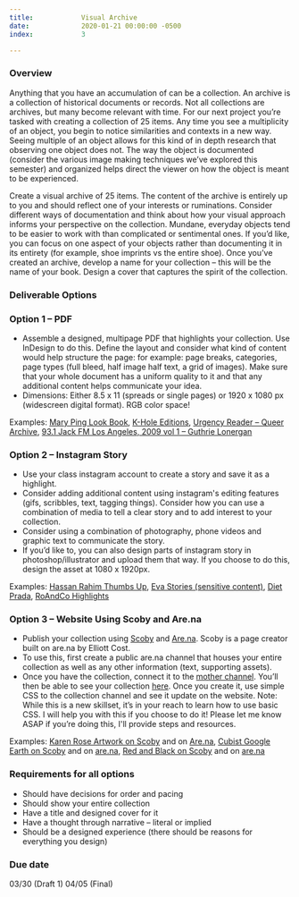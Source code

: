 ```yaml
---
title:            Visual Archive
date:             2020-01-21 00:00:00 -0500
index:            3

---
```


### Overview
Anything that you have an accumulation of can be a collection. An archive is a collection of historical documents or records. Not all collections are archives, but many become relevant with time. For our next project you’re tasked with creating a collection of 25 items. Any time you see a multiplicity of an object, you begin to notice similarities and contexts in a new way. Seeing multiple of an object allows for this kind of in depth research that observing one object does not. The way the object is documented (consider the various image making techniques we’ve explored this semester) and organized helps direct the viewer on how the object is meant to be experienced.


Create a visual archive of 25 items. The content of the archive is entirely up to you and should reflect one of your interests or ruminations. Consider different ways of documentation and think about how your visual approach informs your perspective on the collection. Mundane, everyday objects tend to be easier to work with than complicated or sentimental ones. If you’d like, you can focus on one aspect of your objects rather than documenting it in its entirety (for example, shoe imprints vs the entire shoe). Once you’ve created an archive, develop a name for your collection – this will be the name of your book. Design a cover that captures the spirit of the collection.

### Deliverable Options
### Option 1 – PDF
- Assemble a designed, multipage PDF that highlights your collection. Use InDesign to do this. Define the layout and consider what kind of content would help structure the page: for example: page breaks, categories, page types (full bleed, half image half text, a grid of images). Make sure that your whole document has a uniform quality to it and that any additional content helps communicate your idea.
- Dimensions: Either 8.5 x 11 (spreads or single pages) or 1920 x 1080 px (widescreen digital format). RGB color space!

Examples: [Mary Ping Look Book](http://maryping.com/downloads/MARYPING_S_S_2015.pdf), [K-Hole Editions](http://khole.net/dl?v=4), [Urgency Reader – Queer Archive](https://www.dropbox.com/s/upt110q2fetc4zs/URGENCYREADER_lo.pdf?dl=0), [93.1 Jack FM Los Angeles, 2009 vol 1 – Guthrie Lonergan](http://www.theageofmammals.com/jackfm/jackfm_losangeles_2008.pdf)

### Option 2 – Instagram Story
- Use your class instagram account to create a story and save it as a highlight.
- Consider adding additional content using instagram's editing features (gifs, scribbles, text, tagging things). Consider how you can use a combination of media to tell a clear story and to add interest to your collection.
- Consider using a combination of photography, phone videos and graphic text to communicate the story.
- If you&rsquo;d like to, you can also design parts of instagram story in photoshop/illustrator and upload them that way. If you choose to do this, design the asset at 1080 x 1920px.

Examples: [Hassan Rahim Thumbs Up](https://www.instagram.com/hassanrahim/?hl=en), [Eva Stories (sensitive content)](https://www.instagram.com/eva.stories/), [Diet Prada](https://www.instagram.com/diet_prada/), [RoAndCo Highlights](https://www.instagram.com/roandcostudio/)

### Option 3 – Website Using Scoby and Are.na
- Publish your collection using [Scoby](https://scoby.page/) and [Are.na](https://www.are.na/). Scoby is a page creator built on are.na by Elliott Cost.
- To use this, first create a public are.na channel that houses your entire collection as well as any other information (text, supporting assets).
- Once you have the collection, connect it to the [mother channel](https://www.are.na/elliott-cost/scoby). You&rsquo;ll then be able to see your collection [here](https://scoby.page/). Once you create it, use simple CSS to the collection channel and see it update on the website. Note: While this is a new skillset, it&rsquo;s in your reach to learn how to use basic CSS. I will help you with this if you choose to do it! Please let me know ASAP if you&rsquo;re doing this, I'll provide steps and resources.

Examples: [Karen Rose Artwork on Scoby](https://scoby.page/karen-rose-artwork) and on [Are.na](https://www.are.na/nika-fisher/karen-rose-artwork), [Cubist Google Earth on Scoby](https://scoby.page/cubist-google-earth) and on [are.na](https://www.are.na/zach-rose/cubist-google-earth), [Red and Black on Scoby](https://scoby.page/red-n-black) and on [are.na](https://www.are.na/timur-fattahov/red-n-black)



### Requirements for all options
- Should have decisions for order and pacing
- Should show your entire collection
- Have a title and designed cover for it
- Have a thought through narrative – literal or implied
- Should be a designed experience (there should be reasons for everything you design)

### Due date
03/30 (Draft 1)
04/05 (Final)
